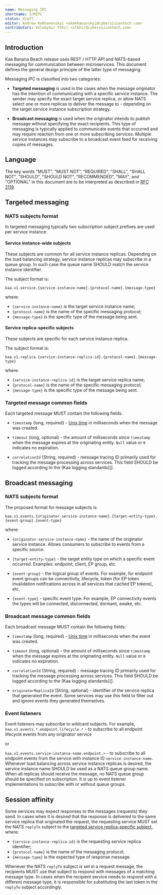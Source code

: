 ```yaml
---
name: Messaging IPC
shortname: 3/MIPC
status: draft
editor: Andrew Kokhanovskyi <akokhanovskyi@cybervisiontech.com>
contributors: Volodymir Tkhir <vtkhir@cybervisiontech.com>
---
```


## Introduction

Kaa Banana Beach release uses REST / HTTP API and NATS-based messaging for communication between microservices.
This document defines the general design principle of the latter type of messaging.

Messaging IPC is classified into two categories:

- **Targeted messaging** is used in the cases when the message originator has the intention of communicating with a specific service instance.
The sender may specify the exact target service replica, or allow NATS select one or more replicas to deliver the message to - depending on the target service instance subscription strategy.

- **Broadcast messaging** is used when the originator intends to publish message without specifying the exact recipients.
This type of messaging is typically applied to communicate events that occurred and may require reaction from one or more subscribing services.
Multiple service instances may subscribe to a broadcast event feed for receiving copies of messages.

## Language

The key words "MUST", "MUST NOT", "REQUIRED", "SHALL", "SHALL NOT", "SHOULD", "SHOULD NOT", "RECOMMENDED", "MAY", and "OPTIONAL" in this document are to be interpreted as described in [RFC 2119](https://tools.ietf.org/html/rfc2119).

## Targeted messaging

### NATS subjects format
In targeted messaging typically two subscription subject prefixes are used per service instance:

#### Service instance-wide subjects
These subjects are common for all service instance replicas.
Depending on the load balancing strategy, service instance replicas may subscribe in a queue group.
In such case the queue name SHOULD match the service instance identifier.

  The subject format is:

  `kaa.v1.service.{service-instance-name}.{protocol-name}.{message-type}`

  where:
  - `{service-instance-name}` is the target service instance name;
  - `{protocol-name}` is the name of the specific messaging protocol;
  - `{message-type}` is the specific type of the message being sent.

#### Service replica-specific subjects
These subjects are specific for each service instance replica.

  The subject format is:

  `kaa.v1.replica.{service-instance-replica-id}.{protocol-name}.{message-type}`

  where:
  - `{service-instance-replica-id}` is the target service replica name;
  - `{protocol-name}` is the name of the specific messaging protocol;
  - `{message-type}` is the specific type of the message being sent.

### Targeted message common fields

Each targeted message MUST contain the following fields:

- `timestamp` (long, required) - [Unix time](https://en.wikipedia.org/wiki/Unix_time) in milliseconds when the message was created.

- `timeout` (long, optional) - the amount of milliseconds since `timestamp` when the message expires at the originating entity.
`Null` value or `0` indicates no expiration.

- `correlationId` (String, required) - message tracing ID primarily used for tracking the message processing across services.
This field SHOULD be logged according to the (Kaa logging standards)[].

## Broadcast messaging

### NATS subjects format

The proposed format for message subjects is:

`kaa.v1.events.{originator-service-instance-name}.{target-entity-type}.{event-group}.{event-type}`

where:

- `{originator-service-instance-name}` - the name of the originator service instance.
Allows consumers to subscribe to events from a specific source.

- `{target-entity-type}` - the target entity type on which a specific event occurred.
Examples: endpoint, client, EP group, etc.

- `{event-group}` - the logical group of events.
For example, for endpoint event groups can be connectivity, lifecycle, token (for EP token invalidation notifications across in all services that cached EP tokens), etc.

- `{event-type}` - specific event type.
For example, EP connectivity events the types will be connected, disconnected, dormant, awake, etc.

### Broadcast message common fields

Each broadcast message MUST contain the following fields:

- `timestamp` (long, required) - [Unix time](https://en.wikipedia.org/wiki/Unix_time) in milliseconds when the event was created.

- `timeout` (long, optional) - the amount of milliseconds since `timestamp` when the message expires at the originating entity.
`Null` value or `0` indicates no expiration.

- `correlationId` (String, required) - message tracing ID primarily used for tracking the message processing across services.
This field SHOULD be logged according to the (Kaa logging standards)[].

- `originatorReplicaId` (String, optional) - identifier of the service replica that generated the event.
Some services may use this field to filter out and ignore events they generated themselves.

### Event listeners

Event listeners may subscribe to wildcard subjects.
For example, `kaa.v1.events.*.endpoint.lifecycle.*` - to subscribe to all endpoint lifecycle events from any originator service

or

`kaa.v1.events.service-instance-name.endpoint.>` - to subscribe to all endpoint events from the service with instance ID `service-instance-name`.
Whenever load balancing across service instance replicas is desired, the service instance name SHOULD be used as a NATS queue group name.
When all replicas should receive the message, no NATS queue group should be specified on subscription.
It is up to event listener implementations to subscribe with or without queue groups.

## Session affinity

Some services may expect responses to the messages (requests) they send.
In cases when it is desired that the response is delivered to the same service replica that originated the request, the requesting service MUST set the NATS `replyTo` subject to the [targeted service replica-specific subject](#Service-replica-specific-subjects), where:
  - `{service-instance-replica-id}` is the requesting service replica identifier;
  - `{protocol-name}` is the name of the messaging protocol;
  - `{message-type}` is the expected type of response message.

Whenever the NATS `replyTo` subject is set in a request message, the recipients MUST use that subject to respond with messages of a matching message type.
In cases when the recipient service needs to respond with a different message type, it is responsible for substituting the last token in the `replyTo` subject accordingly.

